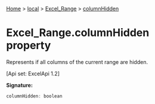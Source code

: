 [Home](./index) &gt; [local](local.md) &gt; [Excel\_Range](local.excel_range.md) &gt; [columnHidden](local.excel_range.columnhidden.md)

# Excel\_Range.columnHidden property

Represents if all columns of the current range are hidden. 

 \[Api set: ExcelApi 1.2\]

**Signature:**
```javascript
columnHidden: boolean
```
